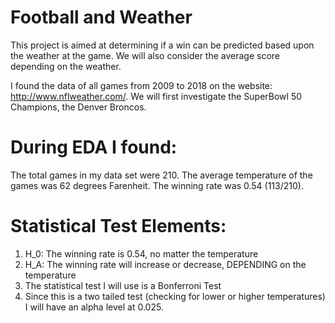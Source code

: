 # Football and Weather
This project is aimed at determining if a win can be predicted based upon the weather at the game. We will also consider the average score depending on the weather. 

I found the data of all games from 2009 to 2018 on the website: http://www.nflweather.com/. We will first investigate the SuperBowl 50 Champions, the Denver Broncos. 

# During  EDA I found:
The total games in my data set were 210. 
The average temperature of the games was 62 degrees Farenheit.
The winning rate was 0.54 (113/210).

# Statistical Test Elements:
1. H_0: The winning rate is 0.54, no matter the temperature
2. H_A: The winning rate will increase or decrease, DEPENDING on the temperature
3. The statistical test I will use is a Bonferroni Test
4. Since this is a two tailed test (checking for lower or higher temperatures) I will have an alpha level at 0.025.

